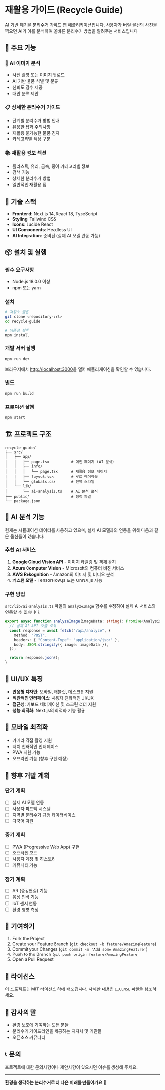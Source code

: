 # 재활용 가이드 (Recycle Guide)

AI 기반 폐기물 분리수거 가이드 웹 애플리케이션입니다. 사용자가 버릴 물건의 사진을 찍으면 AI가 이를 분석하여 올바른 분리수거 방법을 알려주는 서비스입니다.

## 🌱 주요 기능

### 📸 AI 이미지 분석

- 사진 촬영 또는 이미지 업로드
- AI 기반 물품 식별 및 분류
- 신뢰도 점수 제공
- 대안 분류 제안

### 📋 상세한 분리수거 가이드

- 단계별 분리수거 방법 안내
- 유용한 팁과 주의사항
- 재활용 불가능한 물품 감지
- 카테고리별 색상 구분

### 📚 재활용 정보 섹션

- 플라스틱, 유리, 금속, 종이 카테고리별 정보
- 검색 기능
- 상세한 분리수거 방법
- 일반적인 재활용 팁

## 🚀 기술 스택

- **Frontend**: Next.js 14, React 18, TypeScript
- **Styling**: Tailwind CSS
- **Icons**: Lucide React
- **UI Components**: Headless UI
- **AI Integration**: 준비된 (실제 AI 모델 연동 가능)

## 📦 설치 및 실행

### 필수 요구사항

- Node.js 18.0.0 이상
- npm 또는 yarn

### 설치

```bash
# 저장소 클론
git clone <repository-url>
cd recycle-guide

# 의존성 설치
npm install
```

### 개발 서버 실행

```bash
npm run dev
```

브라우저에서 [http://localhost:3000](http://localhost:3000)을 열어 애플리케이션을 확인할 수 있습니다.

### 빌드

```bash
npm run build
```

### 프로덕션 실행

```bash
npm start
```

## 🏗️ 프로젝트 구조

```
recycle-guide/
├── src/
│   ├── app/
│   │   ├── page.tsx          # 메인 페이지 (AI 분석)
│   │   ├── info/
│   │   │   └── page.tsx      # 재활용 정보 페이지
│   │   ├── layout.tsx        # 루트 레이아웃
│   │   └── globals.css       # 전역 스타일
│   └── lib/
│       └── ai-analysis.ts    # AI 분석 로직
├── public/                   # 정적 파일
└── package.json
```

## 🔧 AI 분석 기능

현재는 시뮬레이션 데이터를 사용하고 있으며, 실제 AI 모델과의 연동을 위해 다음과 같은 옵션들이 있습니다:

### 추천 AI 서비스

1. **Google Cloud Vision API** - 이미지 라벨링 및 객체 감지
2. **Azure Computer Vision** - Microsoft의 컴퓨터 비전 서비스
3. **AWS Rekognition** - Amazon의 이미지 및 비디오 분석
4. **커스텀 모델** - TensorFlow.js 또는 ONNX.js 사용

### 구현 방법

`src/lib/ai-analysis.ts` 파일의 `analyzeImage` 함수를 수정하여 실제 AI 서비스와 연동할 수 있습니다.

```typescript
export async function analyzeImage(imageData: string): Promise<AnalysisResult> {
  // 실제 AI API 호출 로직
  const response = await fetch("/api/analyze", {
    method: "POST",
    headers: { "Content-Type": "application/json" },
    body: JSON.stringify({ image: imageData }),
  });

  return response.json();
}
```

## 🎨 UI/UX 특징

- **반응형 디자인**: 모바일, 태블릿, 데스크톱 지원
- **직관적인 인터페이스**: 사용자 친화적인 UI/UX
- **접근성**: 키보드 네비게이션 및 스크린 리더 지원
- **성능 최적화**: Next.js의 최적화 기능 활용

## 📱 모바일 최적화

- 카메라 직접 촬영 지원
- 터치 친화적인 인터페이스
- PWA 지원 가능
- 오프라인 기능 (향후 구현 예정)

## 🔮 향후 개발 계획

### 단기 계획

- [ ] 실제 AI 모델 연동
- [ ] 사용자 피드백 시스템
- [ ] 지역별 분리수거 규정 데이터베이스
- [ ] 다국어 지원

### 중기 계획

- [ ] PWA (Progressive Web App) 구현
- [ ] 오프라인 모드
- [ ] 사용자 계정 및 히스토리
- [ ] 커뮤니티 기능

### 장기 계획

- [ ] AR (증강현실) 기능
- [ ] 음성 인식 기능
- [ ] IoT 센서 연동
- [ ] 환경 영향 측정

## 🤝 기여하기

1. Fork the Project
2. Create your Feature Branch (`git checkout -b feature/AmazingFeature`)
3. Commit your Changes (`git commit -m 'Add some AmazingFeature'`)
4. Push to the Branch (`git push origin feature/AmazingFeature`)
5. Open a Pull Request

## 📄 라이선스

이 프로젝트는 MIT 라이선스 하에 배포됩니다. 자세한 내용은 `LICENSE` 파일을 참조하세요.

## 🙏 감사의 말

- 환경 보호에 기여하는 모든 분들
- 분리수거 가이드라인을 제공하는 지자체 및 기관들
- 오픈소스 커뮤니티

## 📞 문의

프로젝트에 대한 문의사항이나 제안사항이 있으시면 이슈를 생성해 주세요.

---

**환경을 생각하는 분리수거로 더 나은 미래를 만들어가요 🌱**
